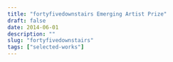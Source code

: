 ```yaml
---
title: "fortyfivedownstairs Emerging Artist Prize"
draft: false
date: 2014-06-01
description: ""
slug: "fortyfivedownstairs"
tags: ["selected-works"]
---
```


